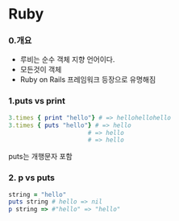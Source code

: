 # Ruby



### 0.개요

- 루비는 순수 객체 지향 언어이다.
- 모든것이 객체
- Ruby on Rails 프레임워크 등장으로 유명해짐 



### 1.puts vs print

```ruby
3.times { print "hello"} # => hellohellohello
3.times { puts "hello"} # => hello
					  # => hello
					  # => hello

```

puts는 개행문자 포함 



### 2. p vs puts

```ruby
string = "hello"
puts string # hello => nil
p string => #"hello" => "hello"
```



